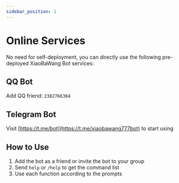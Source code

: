 ```yaml
---
sidebar_position: 1
---
```


# Online Services

No need for self-deployment, you can directly use the following pre-deployed XiaoBaWang Bot services:

## QQ Bot

Add QQ friend: `2382766384`

## Telegram Bot

Visit [https://t.me/bot](https://t.me/xiaobawang777bot) to start using

## How to Use

1. Add the bot as a friend or invite the bot to your group
2. Send `help` or `/help` to get the command list
3. Use each function according to the prompts
